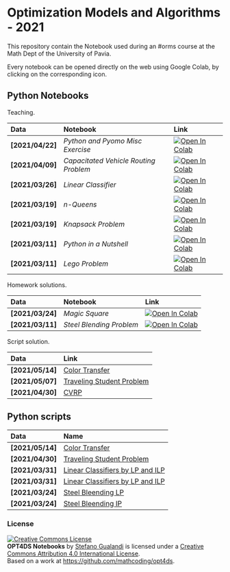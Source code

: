 # Optimization Models and Algorithms - 2021

This repository contain the Notebook used during an #orms course at the Math Dept of the University of Pavia.

Every notebook can be opened directly on the web using Google Colab, by clicking on the corresponding icon.

## Python Notebooks

Teaching.

| Data | Notebook | Link |
|:-|:-|:-|
|**[2021/04/22]**|*Python and Pyomo Misc Exercise*|[![Open In Colab](https://colab.research.google.com/assets/colab-badge.svg)](https://colab.research.google.com/github/mathcoding/opt4ds/blob/master/notebooks/Python_e_Pyomo.ipynb)|
|**[2021/04/09]**|*Capacitated Vehicle Routing Problem*|[![Open In Colab](https://colab.research.google.com/assets/colab-badge.svg)](https://colab.research.google.com/github/mathcoding/opt4ds/blob/master/notebooks/CVRP.ipynb)|
|**[2021/03/26]**|*Linear Classifier*|[![Open In Colab](https://colab.research.google.com/assets/colab-badge.svg)](https://colab.research.google.com/github/mathcoding/opt4ds/blob/master/notebooks/LinearClassification.ipynb)|
|**[2021/03/19]**|*n-Queens*|[![Open In Colab](https://colab.research.google.com/assets/colab-badge.svg)](https://colab.research.google.com/github/mathcoding/opt4ds/blob/master/notebooks/N-Queens.ipynb)|
|**[2021/03/19]**|*Knapsack Problem*|[![Open In Colab](https://colab.research.google.com/assets/colab-badge.svg)](https://colab.research.google.com/github/mathcoding/opt4ds/blob/master/notebooks/KnapsackProblem.ipynb)|
|**[2021/03/11]**|*Python in a Nutshell*|[![Open In Colab](https://colab.research.google.com/assets/colab-badge.svg)](https://colab.research.google.com/github/mathcoding/opt4ds/blob/master/notebooks/Python_in_a_Nutshell.ipynb)|
|**[2021/03/11]**|*Lego Problem*|[![Open In Colab](https://colab.research.google.com/assets/colab-badge.svg)](https://colab.research.google.com/github/mathcoding/opt4ds/blob/master/notebooks/Lego%20Problems.ipynb)|


Homework solutions.

| Data | Notebook | Link |
|:-|:-|:-|
|**[2021/03/24]**|*Magic Square*|[![Open In Colab](https://colab.research.google.com/assets/colab-badge.svg)](https://colab.research.google.com/github/mathcoding/opt4ds/blob/master/notebooks/MagicSquare.ipynb)|
|**[2021/03/11]**|*Steel Blending Problem*|[![Open In Colab](https://colab.research.google.com/assets/colab-badge.svg)](https://colab.research.google.com/github/mathcoding/opt4ds/blob/master/notebooks/SteelBlending.ipynb)|


Script solution.

| Data | Link |
|:-|:-|
|**[2021/05/14]** | [Color Transfer](https://github.com/mathcoding/opt4ds/blob/master/python/color_transfer_aula.py) |
|**[2021/05/07]** | [Traveling Student Problem](https://github.com/mathcoding/opt4ds/blob/master/python/tsp_exercise.py) |
|**[2021/04/30]** | [CVRP](https://github.com/mathcoding/opt4ds/blob/master/python/cvrp_half_sol.py) |


## Python scripts
| Data | Name |
|:-|:-|
|**[2021/05/14]** | [Color Transfer](https://github.com/mathcoding/opt4ds/blob/master/python/color_transfer.py) |
|**[2021/04/30]** | [Traveling Student Problem](https://github.com/mathcoding/opt4ds/blob/master/python/tsp_exercise.py) |
|**[2021/03/31]** | [Linear Classifiers by LP and ILP](https://github.com/mathcoding/opt4ds/blob/master/python/classificationBanknote.py) |
|**[2021/03/31]** | [Linear Classifiers by LP and ILP](https://github.com/mathcoding/opt4ds/blob/master/python/classificationGaussian2D.py) |
|**[2021/03/24]** | [Steel Bleending LP](https://github.com/mathcoding/opt4ds/blob/master/python/miscelazione.py) |
|**[2021/03/24]** | [Steel Bleending IP](https://github.com/mathcoding/opt4ds/blob/master/python/miscelazione_ip.py) |


### License
<a rel="license" href="http://creativecommons.org/licenses/by/4.0/"><img alt="Creative Commons License" style="border-width:0" src="https://i.creativecommons.org/l/by/4.0/88x31.png" /></a><br /><span xmlns:dct="http://purl.org/dc/terms/" property="dct:title"><b>OPT4DS Notebooks</b></span> by <a xmlns:cc="http://creativecommons.org/ns#" href="http://mate.unipv.it/gualandi" property="cc:attributionName" rel="cc:attributionURL">Stefano Gualandi</a> is licensed under a <a rel="license" href="http://creativecommons.org/licenses/by/4.0/">Creative Commons Attribution 4.0 International License</a>.<br />Based on a work at <a xmlns:dct="http://purl.org/dc/terms/" href="https://github.com/mathcoding/opt4ds" rel="dct:source">https://github.com/mathcoding/opt4ds</a>.
